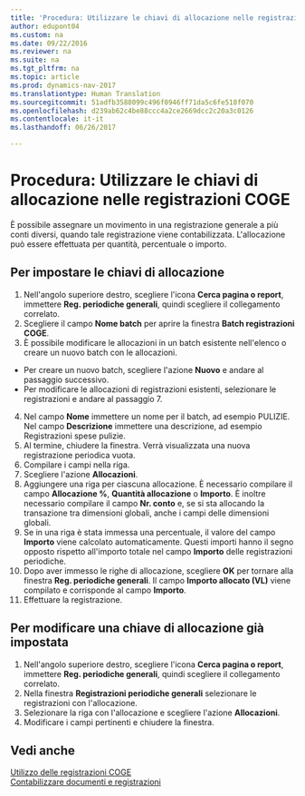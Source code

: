 ```yaml
---
title: 'Procedura: Utilizzare le chiavi di allocazione nelle registrazioni COGE'
author: edupont04
ms.custom: na
ms.date: 09/22/2016
ms.reviewer: na
ms.suite: na
ms.tgt_pltfrm: na
ms.topic: article
ms.prod: dynamics-nav-2017
ms.translationtype: Human Translation
ms.sourcegitcommit: 51adfb3588099c496f0946ff71da5c6fe518f070
ms.openlocfilehash: d239ab62c4be88ccc4a2ce2669dcc2c20a3c0126
ms.contentlocale: it-it
ms.lasthandoff: 06/26/2017

---
```


#  <a name="how-to-use-allocation-keys-in-general-journals"></a>Procedura: Utilizzare le chiavi di allocazione nelle registrazioni COGE
È possibile assegnare un movimento in una registrazione generale a più conti diversi, quando tale registrazione viene contabilizzata. L'allocazione può essere effettuata per quantità, percentuale o importo.

## <a name="to-set-up-allocation-keys"></a>Per impostare le chiavi di allocazione 
1. Nell'angolo superiore destro, scegliere l'icona **Cerca pagina o report**, immettere **Reg. periodiche generali**, quindi scegliere il collegamento correlato.
2. Scegliere il campo **Nome batch** per aprire la finestra **Batch registrazioni COGE**.
3. È possibile modificare le allocazioni in un batch esistente nell'elenco o creare un nuovo batch con le allocazioni.
  * Per creare un nuovo batch, scegliere l'azione **Nuovo** e andare al passaggio successivo.
  * Per modificare le allocazioni di registrazioni esistenti, selezionare le registrazioni e andare al passaggio 7.    
4. Nel campo **Nome** immettere un nome per il batch, ad esempio PULIZIE. Nel campo **Descrizione** immettere una descrizione, ad esempio Registrazioni spese pulizie.
5. Al termine, chiudere la finestra. Verrà visualizzata una nuova registrazione periodica vuota. 
6. Compilare i campi nella riga.
7. Scegliere l'azione **Allocazioni**. 
8. Aggiungere una riga per ciascuna allocazione. È necessario compilare il campo **Allocazione %**, **Quantità allocazione** o **Importo**. È inoltre necessario compilare il campo **Nr. conto** e, se si sta allocando la transazione tra dimensioni globali, anche i campi delle dimensioni globali.
9. Se in una riga è stata immessa una percentuale, il valore del campo **Importo** viene calcolato automaticamente. Questi importi hanno il segno opposto rispetto all'importo totale nel campo **Importo** delle registrazioni periodiche.
10. Dopo aver immesso le righe di allocazione, scegliere **OK** per tornare alla finestra **Reg. periodiche generali**. Il campo **Importo allocato (VL)** viene compilato e corrisponde al campo **Importo**.
11. Effettuare la registrazione.

## <a name="to-change-an-allocation-key-that-has-already-been-set-up"></a>Per modificare una chiave di allocazione già impostata
1. Nell'angolo superiore destro, scegliere l'icona **Cerca pagina o report**, immettere **Reg. periodiche generali**, quindi scegliere il collegamento correlato.
2. Nella finestra **Registrazioni periodiche generali** selezionare le registrazioni con l'allocazione.
3. Selezionare la riga con l'allocazione e scegliere l'azione **Allocazioni**.
4. Modificare i campi pertinenti e chiudere la finestra.

## <a name="see-also"></a>Vedi anche
[Utilizzo delle registrazioni COGE](ui-work-general-journals.md)  
[Contabilizzare documenti e registrazioni](ui-post-documents-journals.md)




